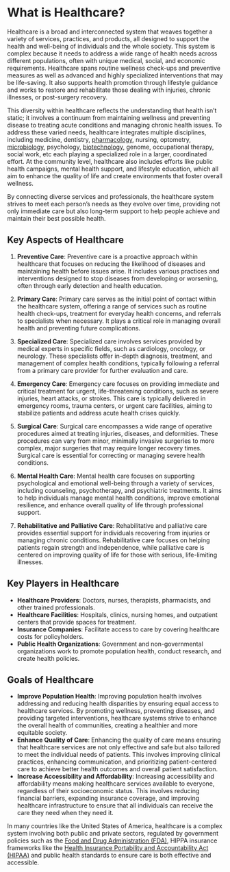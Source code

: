 # What is Healthcare?

Healthcare is a broad and interconnected system that weaves together a variety of services, practices, and products, all designed to support the health and well-being of individuals and the whole society. This system is complex because it needs to address a wide range of health needs across different populations, often with unique medical, social, and economic requirements. Healthcare spans routine wellness check-ups and preventive measures as well as advanced and highly specialized interventions that may be life-saving. It also supports health promotion through lifestyle guidance and works to restore and rehabilitate those dealing with injuries, chronic illnesses, or post-surgery recovery.

This diversity within healthcare reflects the understanding that health isn’t static; it involves a continuum from maintaining wellness and preventing disease to treating acute conditions and managing chronic health issues. To address these varied needs, healthcare integrates multiple disciplines, including medicine, dentistry, [pharmacology](https://lsom.uthscsa.edu/pharmacology/what-is-pharmacology/#:~:text=In%20the%20broadest%20sense%2C%20pharmacology,%2C%20drugs), nursing, optometry, [microbiology](https://www.biology.pitt.edu/undergraduate/academic-programs/microbiology#:~:text=Microbiology%20is%20the%20study%20of,in%20most%20other%20biological%20investigations), psychology, [biotechnology](https://www.ntnu.edu/ibt/about-us/what-is-biotechnology#:~:text=Biotechnology%20is%20technology%20that%20utilizes,to%20produce%20the%20desired%20product), genome, occupational therapy, social work, etc each playing a specialized role in a larger, coordinated effort. At the community level, healthcare also includes efforts like public health campaigns, mental health support, and lifestyle education, which all aim to enhance the quality of life and create environments that foster overall wellness.

By connecting diverse services and professionals, the healthcare system strives to meet each person’s needs as they evolve over time, providing not only immediate care but also long-term support to help people achieve and maintain their best possible health.

## Key Aspects of Healthcare

1. **Preventive Care**: Preventive care is a proactive approach within healthcare that focuses on reducing the likelihood of diseases and maintaining health before issues arise. It includes various practices and interventions designed to stop diseases from developing or worsening, often through early detection and health education.

2. **Primary Care**: Primary care serves as the initial point of contact within the healthcare system, offering a range of services such as routine health check-ups, treatment for everyday health concerns, and referrals to specialists when necessary. It plays a critical role in managing overall health and preventing future complications.

3. **Specialized Care**: Specialized care involves services provided by medical experts in specific fields, such as cardiology, oncology, or neurology. These specialists offer in-depth diagnosis, treatment, and management of complex health conditions, typically following a referral from a primary care provider for further evaluation and care.

4. **Emergency Care**: Emergency care focuses on providing immediate and critical treatment for urgent, life-threatening conditions, such as severe injuries, heart attacks, or strokes. This care is typically delivered in emergency rooms, trauma centers, or urgent care facilities, aiming to stabilize patients and address acute health crises quickly.

5. **Surgical Care**: Surgical care encompasses a wide range of operative procedures aimed at treating injuries, diseases, and deformities. These procedures can vary from minor, minimally invasive surgeries to more complex, major surgeries that may require longer recovery times. Surgical care is essential for correcting or managing severe health conditions.

6. **Mental Health Care**: Mental health care focuses on supporting psychological and emotional well-being through a variety of services, including counseling, psychotherapy, and psychiatric treatments. It aims to help individuals manage mental health conditions, improve emotional resilience, and enhance overall quality of life through professional support.

7. **Rehabilitative and Palliative Care**: Rehabilitative and palliative care provides essential support for individuals recovering from injuries or managing chronic conditions. Rehabilitative care focuses on helping patients regain strength and independence, while palliative care is centered on improving quality of life for those with serious, life-limiting illnesses.

## Key Players in Healthcare

- **Healthcare Providers**: Doctors, nurses, therapists, pharmacists, and other trained professionals.
- **Healthcare Facilities**: Hospitals, clinics, nursing homes, and outpatient centers that provide spaces for treatment.
- **Insurance Companies**: Facilitate access to care by covering healthcare costs for policyholders.
- **Public Health Organizations**: Government and non-governmental organizations work to promote population health, conduct research, and create health policies.

## Goals of Healthcare

- **Improve Population Health**: Improving population health involves addressing and reducing health disparities by ensuring equal access to healthcare services. By promoting wellness, preventing diseases, and providing targeted interventions, healthcare systems strive to enhance the overall health of communities, creating a healthier and more equitable society.
- **Enhance Quality of Care**: Enhancing the quality of care means ensuring that healthcare services are not only effective and safe but also tailored to meet the individual needs of patients. This involves improving clinical practices, enhancing communication, and prioritizing patient-centered care to achieve better health outcomes and overall patient satisfaction.
- **Increase Accessibility and Affordability**: Increasing accessibility and affordability means making healthcare services available to everyone, regardless of their socioeconomic status. This involves reducing financial barriers, expanding insurance coverage, and improving healthcare infrastructure to ensure that all individuals can receive the care they need when they need it.

In many countries like the United States of America, healthcare is a complex system involving both public and private sectors, regulated by government policies such as the [Food and Drug Administration (FDA)](https://www.fda.gov/), HIPPA insurance frameworks like the [Health Insurance Portability and Accountability Act (HIPAA)](https://www.cdc.gov/phlp/php/resources/health-insurance-portability-and-accountability-act-of-1996-hipaa.html) and public health standards to ensure care is both effective and accessible.

